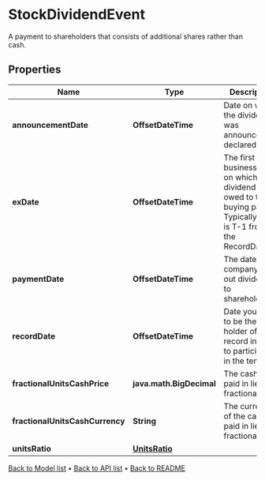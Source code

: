 

# StockDividendEvent

A payment to shareholders that consists of additional shares rather than cash.

## Properties

| Name | Type | Description | Notes |
|------------ | ------------- | ------------- | -------------|
|**announcementDate** | **OffsetDateTime** | Date on which the dividend was announced / declared. |  [optional] |
|**exDate** | **OffsetDateTime** | The first business day on which the dividend is not owed to the buying party.  Typically this is T-1 from the RecordDate. |  |
|**paymentDate** | **OffsetDateTime** | The date the company pays out dividends to shareholders. |  |
|**recordDate** | **OffsetDateTime** | Date you have to be the holder of record in order to participate in the tender. |  [optional] |
|**fractionalUnitsCashPrice** | **java.math.BigDecimal** | The cash price paid in lieu of fractionalUnits. |  [optional] |
|**fractionalUnitsCashCurrency** | **String** | The currency of the cash paid in lieu of fractionalUnits. |  [optional] |
|**unitsRatio** | [**UnitsRatio**](UnitsRatio.md) |  |  |



[Back to Model list](../README.md#documentation-for-models) &#8226; [Back to API list](../README.md#documentation-for-api-endpoints) &#8226; [Back to README](../README.md)


